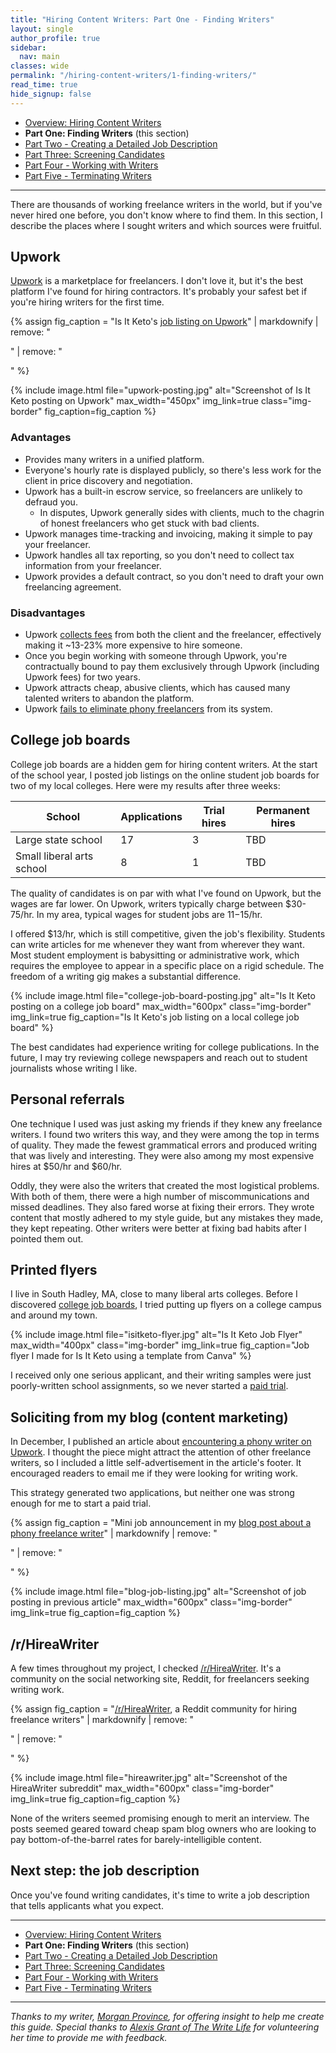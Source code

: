 ```yaml
---
title: "Hiring Content Writers: Part One - Finding Writers"
layout: single
author_profile: true
sidebar:
  nav: main
classes: wide
permalink: "/hiring-content-writers/1-finding-writers/"
read_time: true
hide_signup: false
---
```


* [Overview: Hiring Content Writers](/hiring-content-writers/)
* **Part One: Finding Writers** (this section)
* [Part Two - Creating a Detailed Job Description](/hiring-content-writers/2-creating-a-job-description/)
* [Part Three: Screening Candidates](/hiring-content-writers/3-screening-candidates/)
* [Part Four - Working with Writers](/hiring-content-writers/4-working-with-writers/)
* [Part Five - Terminating Writers](/hiring-content-writers/5-terminating-writers/)

---

There are thousands of working freelance writers in the world, but if you've never hired one before, you don't know where to find them. In this section, I describe the places where I sought writers and which sources were fruitful.

## Upwork

[Upwork](https://www.upwork.com/) is a marketplace for freelancers. I don't love it, but it's the best platform I've found for hiring contractors. It's probably your safest bet if you're hiring writers for the first time.

{% assign fig_caption = "Is It Keto's [job listing on Upwork](https://www.upwork.com/jobs/~01be2860be57096ab2)" | markdownify | remove: "<p>" | remove: "</p>" %}

{% include image.html file="upwork-posting.jpg" alt="Screenshot of Is It Keto posting on Upwork" max_width="450px" img_link=true class="img-border" fig_caption=fig_caption %}

### Advantages

* Provides many writers in a unified platform.
* Everyone's hourly rate is displayed publicly, so there's less work for the client in price discovery and negotiation.
* Upwork has a built-in escrow service, so freelancers are unlikely to defraud you.
  * In disputes, Upwork generally sides with clients, much to the chagrin of honest freelancers who get stuck with bad clients.
* Upwork manages time-tracking and invoicing, making it simple to pay your freelancer.
* Upwork handles all tax reporting, so you don't need to collect tax information from your freelancer.
* Upwork provides a default contract, so you don't need to draft your own freelancing agreement.

### Disadvantages

* Upwork [collects fees](https://www.upwork.com/legal#fees) from both the client and the freelancer, effectively making it ~13-23% more expensive to hire someone.
* Once you begin working with someone through Upwork, you're contractually bound to pay them exclusively through Upwork (including Upwork fees) for two years.
* Upwork attracts cheap, abusive clients, which has caused many talented writers to abandon the platform.
* Upwork [fails to eliminate phony freelancers](/upwork-scammer/) from its system.

## College job boards

College job boards are a hidden gem for hiring content writers. At the start of the school year, I posted job listings on the online student job boards for two of my local colleges. Here were my results after three weeks:

| School             | Applications | Trial hires | Permanent hires |
|--------------------|--------------|-------------|-----------------|
| Large state school | 17           | 3           | TBD             |
| Small liberal arts school | 8     | 1           | TBD             |

The quality of candidates is on par with what I've found on Upwork, but the wages are far lower. On Upwork, writers typically charge between $30-75/hr. In my area, typical wages for student jobs are $11-$15/hr.

I offered $13/hr, which is still competitive, given the job's flexibility. Students can write articles for me whenever they want from wherever they want. Most student employment is babysitting or administrative work, which requires the employee to appear in a specific place on a rigid schedule. The freedom of a writing gig makes a substantial difference.

{% include image.html file="college-job-board-posting.jpg" alt="Is It Keto posting on a college job board" max_width="600px" class="img-border" img_link=true fig_caption="Is It Keto's job listing on a local college job board" %}

The best candidates had experience writing for college publications. In the future, I may try reviewing college newspapers and reach out to student journalists whose writing I like.

## Personal referrals

One technique I used was just asking my friends if they knew any freelance writers. I found two writers this way, and they were among the top in terms of quality. They made the fewest grammatical errors and produced writing that was lively and interesting. They were also among my most expensive hires at $50/hr and $60/hr.

Oddly, they were also the writers that created the most logistical problems. With both of them, there were a high number of miscommunications and missed deadlines. They also fared worse at fixing their errors. They wrote content that mostly adhered to my style guide, but any mistakes they made, they kept repeating. Other writers were better at fixing bad habits after I pointed them out.

## Printed flyers

I live in South Hadley, MA, close to many liberal arts colleges. Before I discovered [college job boards](#college-job-boards), I tried putting up flyers on a college campus and around my town.

{% include image.html file="isitketo-flyer.jpg" alt="Is It Keto Job Flyer" max_width="400px" class="img-border" img_link=true fig_caption="Job flyer I made for Is It Keto using a template from Canva" %}

I received only one serious applicant, and their writing samples were just poorly-written school assignments, so we never started a [paid trial](/hiring-content-writers/3-screening-candidates/#start-a-paid-trial).

## Soliciting from my blog (content marketing)

In December, I published an article about [encountering a phony writer on Upwork](/upwork-scammer/). I thought the piece might attract the attention of other freelance writers, so I included a little self-advertisement in the article's footer. It encouraged readers to email me if they were looking for writing work.

This strategy generated two applications, but neither one was strong enough for me to start a paid trial.

{% assign fig_caption = "Mini job announcement in my [blog post about a phony freelance writer](/upwork-scammer/)" | markdownify | remove: "<p>" | remove: "</p>" %}

{% include image.html file="blog-job-listing.jpg" alt="Screenshot of job posting in previous article" max_width="600px" class="img-border" img_link=true fig_caption=fig_caption %}

## /r/HireaWriter

A few times throughout my project, I checked [/r/HireaWriter](https://www.reddit.com/r/HireaWriter/). It's a community on the social networking site, Reddit, for freelancers seeking writing work.

{% assign fig_caption = "[/r/HireaWriter](https://www.reddit.com/r/HireaWriter/), a Reddit community for hiring freelance writers" | markdownify | remove: "<p>" | remove: "</p>" %}

{% include image.html file="hireawriter.jpg" alt="Screenshot of the HireaWriter subreddit" max_width="600px" class="img-border" img_link=true fig_caption=fig_caption %}

None of the writers seemed promising enough to merit an interview. The posts seemed geared toward cheap spam blog owners who are looking to pay bottom-of-the-barrel rates for barely-intelligible content.

## Next step: the job description

Once you've found writing candidates, it's time to write a job description that tells applicants what you expect.

---

* [Overview: Hiring Content Writers](/hiring-content-writers/)
* **Part One: Finding Writers** (this section)
* [Part Two - Creating a Detailed Job Description](/hiring-content-writers/2-creating-a-job-description/)
* [Part Three: Screening Candidates](/hiring-content-writers/3-screening-candidates/)
* [Part Four - Working with Writers](/hiring-content-writers/4-working-with-writers/)
* [Part Five - Terminating Writers](/hiring-content-writers/5-terminating-writers/)

---

*Thanks to my writer, [Morgan Province](https://www.morganprovince.com/), for offering insight to help me create this guide. Special thanks to [Alexis Grant of The Write Life](http://thewritelife.com) for volunteering her time to provide me with feedback.*